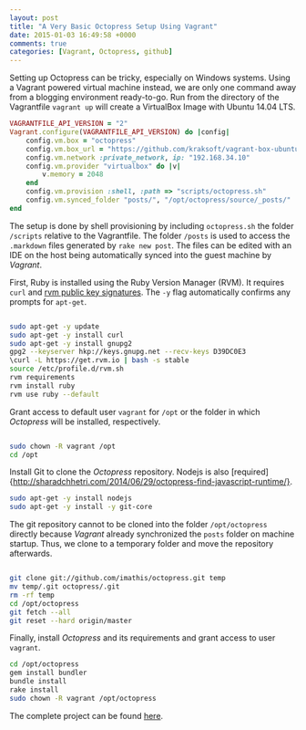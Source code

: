 ```yaml
---
layout: post
title: "A Very Basic Octopress Setup Using Vagrant"
date: 2015-01-03 16:49:58 +0000
comments: true
categories: [Vagrant, Octopress, github]
---
```



Setting up Octopress can be tricky, especially on Windows systems. Using a Vagrant powered virtual machine instead, we are only one command away from a blogging environment ready-to-go. Run from the directory of the Vagrantfile `vagrant up` will create a VirtualBox Image with Ubuntu 14.04 LTS.


``` ruby Vagrantfile for Octopress Setup https://github.com/johker/octopress_vagrant/blob/master/Vagrantfile github
VAGRANTFILE_API_VERSION = "2"
Vagrant.configure(VAGRANTFILE_API_VERSION) do |config|
	config.vm.box = "octopress" 
  	config.vm.box_url = "https://github.com/kraksoft/vagrant-box-ubuntu/releases/download/14.04/ubuntu-14.04-amd64.box"
  	config.vm.network :private_network, ip: "192.168.34.10"  	
	config.vm.provider "virtualbox" do |v|
	    v.memory = 2048
	end  
	config.vm.provision :shell, :path => "scripts/octopress.sh"  	
  	config.vm.synced_folder "posts/", "/opt/octopress/source/_posts/"    
end
```

The setup is done by shell provisioning by including  `octopress.sh` the folder `/scripts` relative to the Vagrantfile. The folder `/posts` is used to access the `.markdown` files generated by `rake new post`. The files can be edited with an IDE on the host being automatically synced into the guest machine by _Vagrant_.   

First, Ruby is installed using the Ruby Version Manager (RVM). It requires `curl` and [rvm public key signatures](https://www.digitalocean.com/community/questions/curl-l-get-rvm-io-bash-s-stable-fails-on-cent-os-on-hostgator). The `-y` flag automatically confirms any prompts for `apt-get`.


``` sh octopress.sh: Ruby Installation https://github.com/johker/octopress_vagrant/blob/master/scripts/octopress.sh github

sudo apt-get -y update
sudo apt-get -y install curl
sudo apt-get -y install gnupg2
gpg2 --keyserver hkp://keys.gnupg.net --recv-keys D39DC0E3
\curl -L https://get.rvm.io | bash -s stable
source /etc/profile.d/rvm.sh
rvm requirements
rvm install ruby
rvm use ruby --default

```

Grant access to default user `vagrant` for `/opt` or the folder in which _Octopress_ will be installed, respectively.

``` sh octopress.sh: Access grants https://github.com/johker/octopress_vagrant/blob/master/scripts/octopress.sh github

sudo chown -R vagrant /opt
cd /opt 

```

Install Git to clone the _Octopress_ repository. Nodejs is also [required]{http://sharadchhetri.com/2014/06/29/octopress-find-javascript-runtime/}.

``` sh octopress.sh: Git and Nodejs https://github.com/johker/octopress_vagrant/blob/master/scripts/octopress.sh github
sudo apt-get -y install nodejs
sudo apt-get -y install -y git-core
```


The git repository cannot to be cloned into the folder `/opt/octopress` directly because _Vagrant_ already synchronized the `posts` folder on machine startup. Thus, we clone to a temporary folder and move the repository afterwards.
 

``` sh octopress.sh: Clone Repository https://github.com/johker/octopress_vagrant/blob/master/scripts/octopress.sh github

git clone git://github.com/imathis/octopress.git temp
mv temp/.git octopress/.git
rm -rf temp
cd /opt/octopress 
git fetch --all
git reset --hard origin/master
```
Finally, install _Octopress_ and its requirements and grant access to user `vagrant`.

``` sh octopress.sh: Install Octopress https://github.com/johker/octopress_vagrant/blob/master/scripts/octopress.sh github
cd /opt/octopress 
gem install bundler
bundle install
rake install
sudo chown -R vagrant /opt/octopress
```
The complete project can be found [here](https://github.com/johker/octopress_vagrant).
